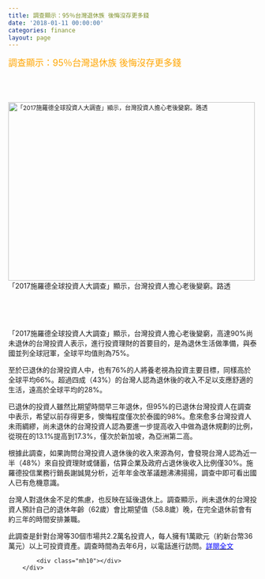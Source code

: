 ```yaml
---
title: 調查顯示：95％台灣退休族 後悔沒存更多錢
date: '2018-01-11 00:00:00'
categories: finance
layout: page
---
```


<div class="text">
			<div>
	<span style="color:#ffa500;"><span style="font-size:18px;">調查顯示：95％台灣退休族 後悔沒存更多錢</span></span></div>
<div>
	&nbsp;</div>
<div>
	&nbsp;</div>
<div>
	&nbsp;</div>
<div>
	&nbsp;</div>
<div>
	<a href="https://pgw.udn.com.tw/gw/photo.php?u=https://uc.udn.com.tw/photo/2018/01/01/realtime/4387161.jpg&amp;x=0&amp;y=0&amp;sw=0&amp;sh=0&amp;sl=W&amp;fw=1050&amp;exp=3600" rel="prettyPhoto[pp_gal]" style="font-size: 9pt;"><img alt="「2017施羅德全球投資人大調查」顯示，台灣投資人擔心老後變窮。路透" data-="" src="https://pgw.udn.com.tw/gw/photo.php?u=https://uc.udn.com.tw/photo/2018/01/01/realtime/4387161.jpg&amp;x=0&amp;y=0&amp;sw=0&amp;sh=0&amp;sl=W&amp;fw=1050&amp;exp=3600" style="height: 361px; width: 500px;" title="「2017施羅德全球投資人大調查」顯示，台灣投資人擔心老後變窮。路透"></a></div>
<div>
	<span style="font-size:14px;">「2017施羅德全球投資人大調查」顯示，台灣投資人擔心老後變窮。路透</span></div>
<figure>
	<div>
		&nbsp;</div>
</figure>
<p>
	&nbsp;</p>
<p>
	<span style="font-size:14px;">「2017施羅德全球投資人大調查」顯示，台灣投資人擔心老後變窮，高達90%尚未退休的台灣投資人表示，進行投資理財的首要目的，是為退休生活做準備，與泰國並列全球冠軍，全球平均值則為75%。</span></p>
<p>
	<span style="font-size:14px;">至於已退休的台灣投資人中，也有76%的人將養老視為投資主要目標，同樣高於全球平均66%。超過四成（43%）的台灣人認為退休後的收入不足以支應舒適的生活，遠高於全球平均的28%。</span></p>
<p>
	<span style="font-size:14px;">已退休的投資人雖然比期望時間早三年退休，但95%的已退休台灣投資人在調查中表示，希望以前存得更多，懊悔程度僅次於泰國的98%。愈來愈多台灣投資人未雨綢繆，尚未退休的台灣投資人認為要進一步提高收入中做為退休規劃的比例，從現在的13.1%提高到17.3%，僅次於新加坡，為亞洲第二高。</span></p>
<p>
	<span style="font-size:14px;">根據此調查，如果詢問台灣投資人退休後的收入來源為何，會發現台灣人認為近一半（48%）來自投資理財或儲蓄，估算企業及政府占退休後收入比例僅30%。施羅德投信業務行銷長謝誠晃分析，近年年金改革議題沸沸揚揚，調查中即可看出國人已有危機意識。</span></p>
<p>
	<span style="font-size:14px;">台灣人對退休金不足的焦慮，也反映在延後退休上。調查顯示，尚未退休的台灣投資人預計自己的退休年齡（62歲）會比期望值（58.8歲）晚，在完全退休前會有約三年的時間安排兼職。</span></p>
<p>
	<span style="font-size:14px;">此調查是針對台灣等30個市場共2.2萬名投資人，每人擁有1萬歐元（約新台幣36萬元）以上可投資資產。調查時間為去年6月，以電話進行訪問。<a href="https://udn.com/news/story/7241/2922694?from=udn-catebreaknews_ch2"><span style="color:#0000ff;">詳閱全文</span></a></span></p>

			<div class="mh10"></div>
		</div>